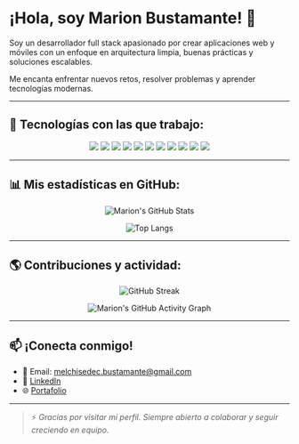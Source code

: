 # ¡Hola, soy Marion Bustamante! 👋

Soy un desarrollador full stack apasionado por crear aplicaciones web y móviles con un enfoque en arquitectura limpia, buenas prácticas y soluciones escalables.  

Me encanta enfrentar nuevos retos, resolver problemas y aprender tecnologías modernas.

---

## 🚀 Tecnologías con las que trabajo:
<div align="center">
  
  <img src="https://img.shields.io/badge/-React-61DAFB?logo=react&logoColor=white" />
  <img src="https://img.shields.io/badge/-Redux%20Toolkit-764ABC?logo=redux&logoColor=white" />
  <img src="https://img.shields.io/badge/-Node.js-339933?logo=node.js&logoColor=white" />
  <img src="https://img.shields.io/badge/-NestJS-E0234E?logo=nestjs&logoColor=white" />
  <img src="https://img.shields.io/badge/-PostgreSQL-336791?logo=postgresql&logoColor=white" />
  <img src="https://img.shields.io/badge/-Firebase-FFCA28?logo=firebase&logoColor=white" />
  <img src="https://img.shields.io/badge/-Flutter-02569B?logo=flutter&logoColor=white" />
  <img src="https://img.shields.io/badge/-Docker-2496ED?logo=docker&logoColor=white" />
  <img src="https://img.shields.io/badge/-Azure-0089D6?logo=microsoftazure&logoColor=white" />
  <img src="https://img.shields.io/badge/-Git-F05032?logo=git&logoColor=white" />
  <img src="https://img.shields.io/badge/-GitHub-181717?logo=github&logoColor=white" />
</div>

---

## 📊 Mis estadísticas en GitHub:
<div align="center">

![Marion's GitHub Stats](https://github-readme-stats.vercel.app/api?username=marionmbc&show_icons=true&theme=github_dark&count_private=true)

![Top Langs](https://github-readme-stats.vercel.app/api/top-langs/?username=marionmbc&layout=compact&theme=github_dark)

</div>

---

## 🌎 Contribuciones y actividad:
<div align="center">

![GitHub Streak](https://streak-stats.demolab.com/?user=marionmbc&theme=github-dark-blue&hide_border=false)

![Marion's GitHub Activity Graph](https://github-readme-activity-graph.vercel.app/graph?username=marionmbc&bg_color=0d1117&color=4c9aff&line=4c9aff&point=ffffff&area=true&hide_border=false)

</div>

---

## 📫 ¡Conecta conmigo!
- 📧 Email: melchisedec.bustamante@gmail.com  
- 💼 [LinkedIn](https://www.linkedin.com/in/melchisedec-bustamante/)  
- 🌐 [Portafolio](https://www.marionmbc.me)  

---

> ⚡ *Gracias por visitar mi perfil. Siempre abierto a colaborar y seguir creciendo en equipo.*


